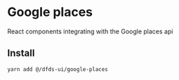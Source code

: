 # Google places

React components integrating with the Google places api

## Install

```bash
yarn add @/dfds-ui/google-places
```
